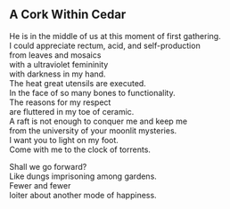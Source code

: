 A Cork Within Cedar
-------------------
He is in the middle of us at this moment of first gathering.  
I could appreciate rectum, acid, and self-production  
from leaves and mosaics  
with a ultraviolet femininity  
with darkness in my hand.  
The heat great utensils are executed.  
In the face of so many bones to functionality.  
The reasons for my respect  
are fluttered in my toe of ceramic.  
A raft is not enough to conquer me and keep me  
from the university of your moonlit mysteries.  
I want you to light on my foot.  
Come with me to the clock of torrents.  
  
Shall we go forward?  
Like dungs imprisoning among gardens.  
Fewer and fewer  
loiter about another mode of happiness.  
